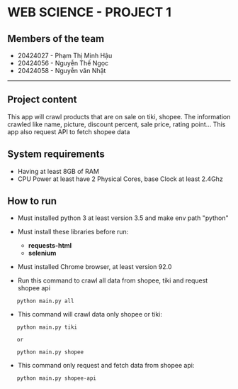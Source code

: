 # WEB SCIENCE - PROJECT 1

## Members of the team
 - 20424027 - Phạm Thị Minh Hậu
 - 20424056 - Nguyễn Thế Ngọc
 - 20424058 - Nguyễn văn Nhật
---
## Project content
This app will crawl products that are on sale on tiki, shopee.
The information crawled like name, picture, discount percent, sale price, rating point...
This app also request API to fetch shopee data

## System requirements
- Having at least 8GB of RAM
- CPU Power at least have 2 Physical Cores, base Clock at least 2.4Ghz

## How to run
 - Must installed python 3 at least version 3.5 and make env path "python"
 - Must install these libraries before run:
    - **requests-html**
    - **selenium**

 - Must installed Chrome browser, at least version 92.0
 - Run this command to crawl all data from shopee, tiki and request shopee api
 ```
    python main.py all
 ```
 - This command will crawl data only shopee or tiki:
 ```
    python main.py tiki

    or

    python main.py shopee

 ```
 - This command only request and fetch data from shopee api:
 ```
    python main.py shopee-api
 ```